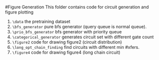 #Figure Generation
This folder contains code for circuit generation and figure plotting

1. `\data` the pretraining dataset
2. `\bfs_generator` pure bfs generator (query queue is normal queue).
3. `\prio_bfs_generator` bfs generator with priority queue
4. `\categorical_generator` generates circuit set with different gate count
5. `\figure2` code for drawing figure2 (circuit distribution)
6. `\long_opt_chain_finding` find circuits with different min #xfers.
7. `\figure4` code for drawing figure4 (long chain circuit)